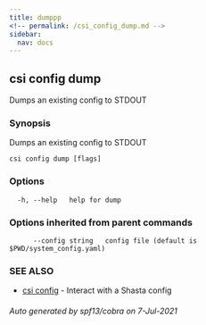 ```yaml
---
title: dumppp
<!-- permalink: /csi_config_dump.md -->
sidebar:
  nav: docs
---
```

## csi config dump

Dumps an existing config to STDOUT

### Synopsis

Dumps an existing config to STDOUT

```
csi config dump [flags]
```

### Options

```
  -h, --help   help for dump
```

### Options inherited from parent commands

```
      --config string   config file (default is $PWD/system_config.yaml)
```

### SEE ALSO

* [csi config](csi_config.md)	 - Interact with a Shasta config

###### Auto generated by spf13/cobra on 7-Jul-2021

